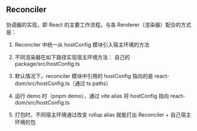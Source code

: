 ## Reconciler

协调器的实现，即 React 的主要工作流程。与各 Renderer（渲染器）配合的方式是：

1. Reconciler 中统一从 hostConfig 模块引入宿主环境的方法

2. 不同渲染器在如下路径实现宿主环境方法： 自己的 package/src/hostConfig.ts

3. 默认情况下，reconciler 模块中引用的 hostConfig 指向的是 react-dom/src/hostConfig.ts（通过 ts paths）

4. 运行 demo 时（pnpm demo），通过 vite alias 将 hostConfig 指向 react-dom/src/hostConfig.ts

5. 打包时，不同宿主环境通过改变 rollup alias 就能打出 Reconciler + 自己宿主环境的包
